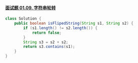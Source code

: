#### [面试题 01.09. 字符串轮转](https://leetcode.cn/problems/string-rotation-lcci/)

``` java
class Solution {
    public boolean isFlipedString(String s1, String s2) {
        if (s1.length() != s2.length()) {
            return false;
        }
        String s3 = s2 + s2;
        return s3.contains(s1);
    }
}
```

